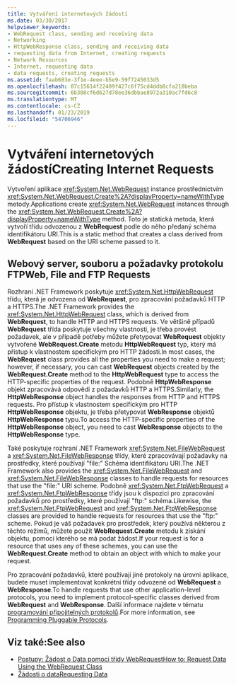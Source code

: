 ```yaml
---
title: Vytváření internetových žádostí
ms.date: 03/30/2017
helpviewer_keywords:
- WebRequest class, sending and receiving data
- Networking
- HttpWebResponse class, sending and receiving data
- requesting data from Internet, creating requests
- Network Resources
- Internet, requesting data
- data requests, creating requests
ms.assetid: faab683e-3f1e-4eee-b5e9-59f7245033d5
ms.openlocfilehash: 07c15614f22409f427c6f75cd4ddb8cfa218beba
ms.sourcegitcommit: 6b308cf6d627d78ee36dbbae8972a310ac7fd6c8
ms.translationtype: MT
ms.contentlocale: cs-CZ
ms.lasthandoff: 01/23/2019
ms.locfileid: "54706946"
---
```

# <a name="creating-internet-requests"></a><span data-ttu-id="c0dfd-102">Vytváření internetových žádostí</span><span class="sxs-lookup"><span data-stu-id="c0dfd-102">Creating Internet Requests</span></span>
<span data-ttu-id="c0dfd-103">Vytvoření aplikace <xref:System.Net.WebRequest> instance prostřednictvím <xref:System.Net.WebRequest.Create%2A?displayProperty=nameWithType> metody.</span><span class="sxs-lookup"><span data-stu-id="c0dfd-103">Applications create <xref:System.Net.WebRequest> instances through the <xref:System.Net.WebRequest.Create%2A?displayProperty=nameWithType> method.</span></span> <span data-ttu-id="c0dfd-104">Toto je statická metoda, která vytvoří třídu odvozenou z **WebRequest** podle do něho předaný schéma identifikátoru URI.</span><span class="sxs-lookup"><span data-stu-id="c0dfd-104">This is a static method that creates a class derived from **WebRequest** based on the URI scheme passed to it.</span></span>  
  
## <a name="web-file-and-ftp-requests"></a><span data-ttu-id="c0dfd-105">Webový server, souboru a požadavky protokolu FTP</span><span class="sxs-lookup"><span data-stu-id="c0dfd-105">Web, File and FTP Requests</span></span>  
 <span data-ttu-id="c0dfd-106">Rozhraní .NET Framework poskytuje <xref:System.Net.HttpWebRequest> třídu, která je odvozena od **WebRequest**, pro zpracování požadavků HTTP a HTTPS.</span><span class="sxs-lookup"><span data-stu-id="c0dfd-106">The .NET Framework provides the <xref:System.Net.HttpWebRequest> class, which is derived from **WebRequest**, to handle HTTP and HTTPS requests.</span></span> <span data-ttu-id="c0dfd-107">Ve většině případů **WebRequest** třída poskytuje všechny vlastnosti, je třeba provést požadavek, ale v případě potřeby můžete přetypovat **WebRequest** objekty vytvořené **WebRequest.Create**  metodu **HttpWebRequest** typ, který má přístup k vlastnostem specifickým pro HTTP žádosti.</span><span class="sxs-lookup"><span data-stu-id="c0dfd-107">In most cases, the **WebRequest** class provides all the properties you need to make a request; however, if necessary, you can cast **WebRequest** objects created by the **WebRequest.Create** method to the **HttpWebRequest** type to access the HTTP-specific properties of the request.</span></span> <span data-ttu-id="c0dfd-108">Podobně **HttpWebResponse** objekt zpracovává odpovědi z požadavků HTTP a HTTPS.</span><span class="sxs-lookup"><span data-stu-id="c0dfd-108">Similarly, the **HttpWebResponse** object handles the responses from HTTP and HTTPS requests.</span></span> <span data-ttu-id="c0dfd-109">Pro přístup k vlastnostem specifickým pro HTTP **HttpWebResponse** objektu, je třeba přetypovat **WebResponse** objektů **HttpWebResponse** typu.</span><span class="sxs-lookup"><span data-stu-id="c0dfd-109">To access the HTTP-specific properties of the **HttpWebResponse** object, you need to cast **WebResponse** objects to the **HttpWebResponse** type.</span></span>  
  
 <span data-ttu-id="c0dfd-110">Také poskytuje rozhraní .NET Framework <xref:System.Net.FileWebRequest> a <xref:System.Net.FileWebResponse> třídy, které zpracovávají požadavky na prostředky, které používají "file:" Schéma identifikátoru URI.</span><span class="sxs-lookup"><span data-stu-id="c0dfd-110">The .NET Framework also provides the <xref:System.Net.FileWebRequest> and <xref:System.Net.FileWebResponse> classes to handle requests for resources that use the "file:" URI scheme.</span></span> <span data-ttu-id="c0dfd-111">Podobně <xref:System.Net.FtpWebRequest> a <xref:System.Net.FtpWebResponse> třídy jsou k dispozici pro zpracování požadavků pro prostředky, které používají "ftp:" schéma.</span><span class="sxs-lookup"><span data-stu-id="c0dfd-111">Likewise, the <xref:System.Net.FtpWebRequest> and <xref:System.Net.FtpWebResponse> classes are provided to handle requests for resources that use the "ftp:" scheme.</span></span> <span data-ttu-id="c0dfd-112">Pokud je váš požadavek pro prostředek, který používá některou z těchto režimů, můžete použít **WebRequest.Create** metodu k získání objektu, pomocí kterého se má podat žádost.</span><span class="sxs-lookup"><span data-stu-id="c0dfd-112">If your request is for a resource that uses any of these schemes, you can use the **WebRequest.Create** method to obtain an object with which to make your request.</span></span>  
  
 <span data-ttu-id="c0dfd-113">Pro zpracování požadavků, které používají jiné protokoly na úrovni aplikace, budete muset implementovat konkrétní třídy odvozené od **WebRequest** a **WebResponse**.</span><span class="sxs-lookup"><span data-stu-id="c0dfd-113">To handle requests that use other application-level protocols, you need to implement protocol-specific classes derived from **WebRequest** and **WebResponse**.</span></span> <span data-ttu-id="c0dfd-114">Další informace najdete v tématu [programování připojitelných protokolů](../../../docs/framework/network-programming/programming-pluggable-protocols.md).</span><span class="sxs-lookup"><span data-stu-id="c0dfd-114">For more information, see [Programming Pluggable Protocols](../../../docs/framework/network-programming/programming-pluggable-protocols.md).</span></span>  
  
## <a name="see-also"></a><span data-ttu-id="c0dfd-115">Viz také:</span><span class="sxs-lookup"><span data-stu-id="c0dfd-115">See also</span></span>
- [<span data-ttu-id="c0dfd-116">Postupy: Žádost o Data pomocí třídy WebRequest</span><span class="sxs-lookup"><span data-stu-id="c0dfd-116">How to: Request Data Using the WebRequest Class</span></span>](../../../docs/framework/network-programming/how-to-request-data-using-the-webrequest-class.md)
- [<span data-ttu-id="c0dfd-117">Žádosti o data</span><span class="sxs-lookup"><span data-stu-id="c0dfd-117">Requesting Data</span></span>](../../../docs/framework/network-programming/requesting-data.md)
